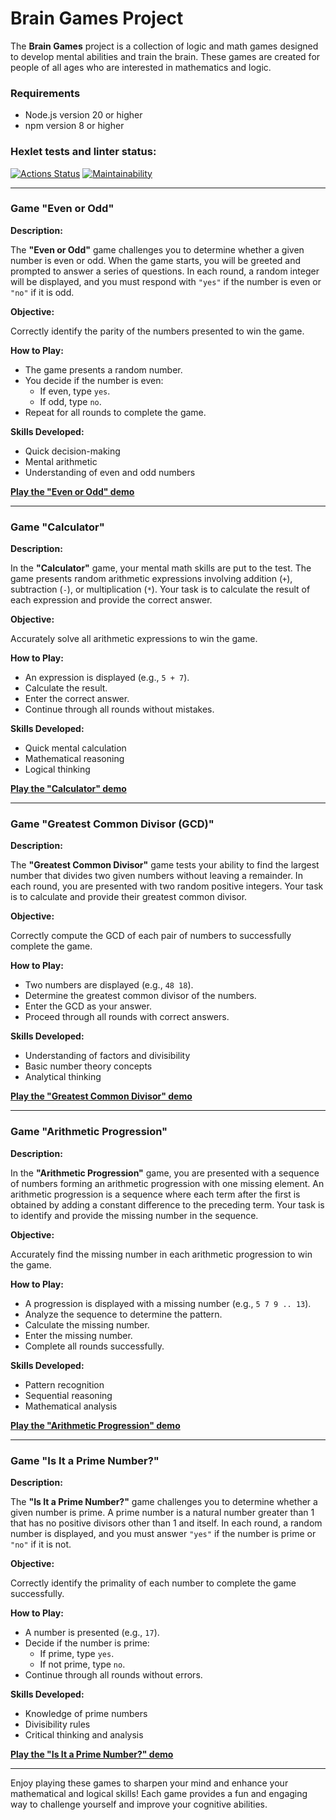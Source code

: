 # Brain Games Project

The **Brain Games** project is a collection of logic and math games designed to develop mental abilities and train the brain. These games are created for people of all ages who are interested in mathematics and logic.

### Requirements

- Node.js version 20 or higher
- npm version 8 or higher

### Hexlet tests and linter status:

[![Actions Status](https://github.com/nst12/frontend-project-44/actions/workflows/hexlet-check.yml/badge.svg)](https://github.com/nst12/frontend-project-44/actions)
[![Maintainability](https://api.codeclimate.com/v1/badges/9a27f32afa00f93f5b43/maintainability)](https://codeclimate.com/github/nst12/frontend-project-44/maintainability)

---

### Game "Even or Odd"

**Description:**

The **"Even or Odd"** game challenges you to determine whether a given number is even or odd. When the game starts, you will be greeted and prompted to answer a series of questions. In each round, a random integer will be displayed, and you must respond with `"yes"` if the number is even or `"no"` if it is odd.

**Objective:**

Correctly identify the parity of the numbers presented to win the game.

**How to Play:**

- The game presents a random number.
- You decide if the number is even:
    - If even, type `yes`.
    - If odd, type `no`.
- Repeat for all rounds to complete the game.

**Skills Developed:**

- Quick decision-making
- Mental arithmetic
- Understanding of even and odd numbers

[**Play the "Even or Odd" demo**](https://asciinema.org/a/g9haU0JSVZGw4v9W359EzJt1C)

---

### Game "Calculator"

**Description:**

In the **"Calculator"** game, your mental math skills are put to the test. The game presents random arithmetic expressions involving addition (`+`), subtraction (`-`), or multiplication (`*`). Your task is to calculate the result of each expression and provide the correct answer.

**Objective:**

Accurately solve all arithmetic expressions to win the game.

**How to Play:**

- An expression is displayed (e.g., `5 + 7`).
- Calculate the result.
- Enter the correct answer.
- Continue through all rounds without mistakes.

**Skills Developed:**

- Quick mental calculation
- Mathematical reasoning
- Logical thinking

[**Play the "Calculator" demo**](https://asciinema.org/a/oFrp04c6vtmJ6YSdorugkNlWc)

---

### Game "Greatest Common Divisor (GCD)"

**Description:**

The **"Greatest Common Divisor"** game tests your ability to find the largest number that divides two given numbers without leaving a remainder. In each round, you are presented with two random positive integers. Your task is to calculate and provide their greatest common divisor.

**Objective:**

Correctly compute the GCD of each pair of numbers to successfully complete the game.

**How to Play:**

- Two numbers are displayed (e.g., `48 18`).
- Determine the greatest common divisor of the numbers.
- Enter the GCD as your answer.
- Proceed through all rounds with correct answers.

**Skills Developed:**

- Understanding of factors and divisibility
- Basic number theory concepts
- Analytical thinking

[**Play the "Greatest Common Divisor" demo**](https://asciinema.org/a/L8I5QeIg80imCPMTHnS4mwXvw)

---

### Game "Arithmetic Progression"

**Description:**

In the **"Arithmetic Progression"** game, you are presented with a sequence of numbers forming an arithmetic progression with one missing element. An arithmetic progression is a sequence where each term after the first is obtained by adding a constant difference to the preceding term. Your task is to identify and provide the missing number in the sequence.

**Objective:**

Accurately find the missing number in each arithmetic progression to win the game.

**How to Play:**

- A progression is displayed with a missing number (e.g., `5 7 9 .. 13`).
- Analyze the sequence to determine the pattern.
- Calculate the missing number.
- Enter the missing number.
- Complete all rounds successfully.

**Skills Developed:**

- Pattern recognition
- Sequential reasoning
- Mathematical analysis

[**Play the "Arithmetic Progression" demo**](https://asciinema.org/a/nZjO48JfozKpDrj4NtigCq9Y9)

---

### Game "Is It a Prime Number?"

**Description:**

The **"Is It a Prime Number?"** game challenges you to determine whether a given number is prime. A prime number is a natural number greater than 1 that has no positive divisors other than 1 and itself. In each round, a random number is displayed, and you must answer `"yes"` if the number is prime or `"no"` if it is not.

**Objective:**

Correctly identify the primality of each number to complete the game successfully.

**How to Play:**

- A number is presented (e.g., `17`).
- Decide if the number is prime:
    - If prime, type `yes`.
    - If not prime, type `no`.
- Continue through all rounds without errors.

**Skills Developed:**

- Knowledge of prime numbers
- Divisibility rules
- Critical thinking and analysis

[**Play the "Is It a Prime Number?" demo**](https://asciinema.org/a/PLEa3paEgTp2oIBNjfmEwVx2o)

---

Enjoy playing these games to sharpen your mind and enhance your mathematical and logical skills! Each game provides a fun and engaging way to challenge yourself and improve your cognitive abilities.